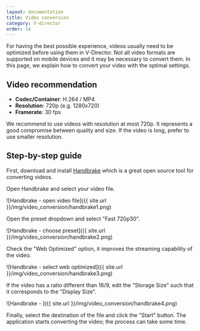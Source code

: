 ```yaml
---
layout: documentation
title: Video conversion
category: V-director
order: 14
---
```


For having the best possible experience, videos usually need to be optimized before using them in V-Director. Not all video formats are supported on mobile devices and it may be necessary to convert them.
In this page, we explain how to convert your video with the optimal settings.

## Video recommendation

* **Codec/Container**: H.264 / MP4
* **Resolution**: 720p (e.g. 1280x720)
* **Framerate**: 30 fps

We recommend to use videos with resolution at most 720p. It represents a good compromise between quality and size. If the video is long, prefer to use smaller resolution.

## Step-by-step guide

First, download and install [Handbrake](https://handbrake.fr) which is a great open source tool for converting videos.

Open Handbrake and select your video file.

![Handbrake - open video file]({{ site.url }}/img/video_conversion/handbrake1.png)

Open the preset dropdown and select "Fast 720p30".

![Handbrake - choose preset]({{ site.url }}/img/video_conversion/handbrake2.png)

Check the "Web Optimized" option, it improves the streaming capability of the video.

![Handbrake - select web optimized]({{ site.url }}/img/video_conversion/handbrake3.png)

If the video has a ratio different than 16/9, edit the "Storage Size" such that it corresponds to the "Display Size".

![Handbrake - ]({{ site.url }}/img/video_conversion/handbrake4.png)

Finally, select the destination of the file and click the "Start" button. The application starts converting the video; the process can take some time.
